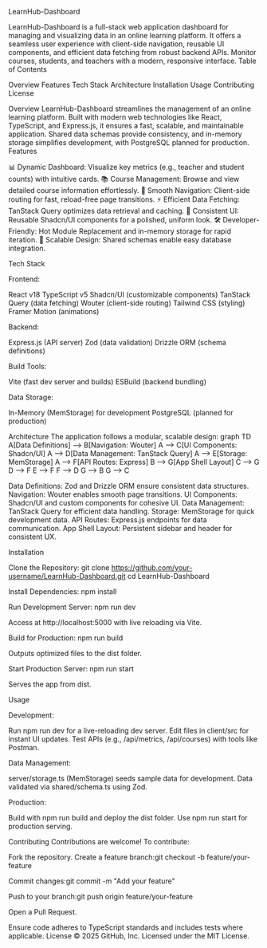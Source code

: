 LearnHub-Dashboard

LearnHub-Dashboard is a full-stack web application dashboard for managing and visualizing data in an online learning platform. It offers a seamless user experience with client-side navigation, reusable UI components, and efficient data fetching from robust backend APIs. Monitor courses, students, and teachers with a modern, responsive interface.
Table of Contents

Overview
Features
Tech Stack
Architecture
Installation
Usage
Contributing
License

Overview
LearnHub-Dashboard streamlines the management of an online learning platform. Built with modern web technologies like React, TypeScript, and Express.js, it ensures a fast, scalable, and maintainable application. Shared data schemas provide consistency, and in-memory storage simplifies development, with PostgreSQL planned for production.
Features

📊 Dynamic Dashboard: Visualize key metrics (e.g., teacher and student counts) with intuitive cards.
📚 Course Management: Browse and view detailed course information effortlessly.
🚀 Smooth Navigation: Client-side routing for fast, reload-free page transitions.
⚡ Efficient Data Fetching: TanStack Query optimizes data retrieval and caching.
🎨 Consistent UI: Reusable Shadcn/UI components for a polished, uniform look.
🛠️ Developer-Friendly: Hot Module Replacement and in-memory storage for rapid iteration.
🔧 Scalable Design: Shared schemas enable easy database integration.

Tech Stack

Frontend:

React v18
TypeScript v5
Shadcn/UI (customizable components)
TanStack Query (data fetching)
Wouter (client-side routing)
Tailwind CSS (styling)
Framer Motion (animations)


Backend:

Express.js (API server)
Zod (data validation)
Drizzle ORM (schema definitions)


Build Tools:

Vite (fast dev server and builds)
ESBuild (backend bundling)


Data Storage:

In-Memory (MemStorage) for development
PostgreSQL (planned for production)



Architecture
The application follows a modular, scalable design:
graph TD
    A[Data Definitions] --> B[Navigation: Wouter]
    A --> C[UI Components: Shadcn/UI]
    A --> D[Data Management: TanStack Query]
    A --> E[Storage: MemStorage]
    A --> F[API Routes: Express]
    B --> G[App Shell Layout]
    C --> G
    D --> F
    E --> F
    F --> D
    G --> B
    G --> C


Data Definitions: Zod and Drizzle ORM ensure consistent data structures.
Navigation: Wouter enables smooth page transitions.
UI Components: Shadcn/UI and custom components for cohesive UI.
Data Management: TanStack Query for efficient data handling.
Storage: MemStorage for quick development data.
API Routes: Express.js endpoints for data communication.
App Shell Layout: Persistent sidebar and header for consistent UX.

Installation

Clone the Repository:
git clone https://github.com/your-username/LearnHub-Dashboard.git
cd LearnHub-Dashboard


Install Dependencies:
npm install


Run Development Server:
npm run dev

Access at http://localhost:5000 with live reloading via Vite.

Build for Production:
npm run build

Outputs optimized files to the dist folder.

Start Production Server:
npm run start

Serves the app from dist.


Usage

Development:

Run npm run dev for a live-reloading dev server.
Edit files in client/src for instant UI updates.
Test APIs (e.g., /api/metrics, /api/courses) with tools like Postman.


Data Management:

server/storage.ts (MemStorage) seeds sample data for development.
Data validated via shared/schema.ts using Zod.


Production:

Build with npm run build and deploy the dist folder.
Use npm run start for production serving.



Contributing
Contributions are welcome! To contribute:

Fork the repository.
Create a feature branch:git checkout -b feature/your-feature


Commit changes:git commit -m "Add your feature"


Push to your branch:git push origin feature/your-feature


Open a Pull Request.

Ensure code adheres to TypeScript standards and includes tests where applicable.
License
© 2025 GitHub, Inc. Licensed under the MIT License.
